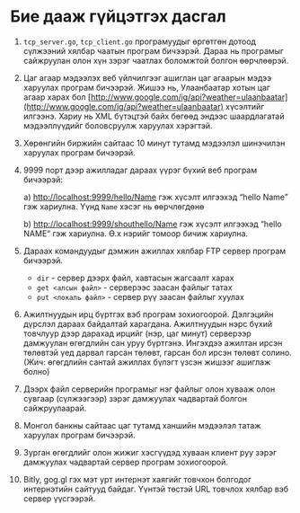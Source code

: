 # Бие дааж гүйцэтгэх дасгал

1. `tcp_server.go`, `tcp_client.go` програмуудыг өргөтгөн дотоод сүлжээний хялбар чаатын програм бичээрэй. Дараа нь програмыг сайжруулан олон хүн зэрэг чаатлах боломжтой болгон өөрчлөөрэй.

2. Цаг агаар мэдээлэх веб үйлчилгээг ашиглан цаг агаарын мэдээ харуулах програм бичээрэй. Жишээ нь, Улаанбаатар хотын цаг агаар харах бол [http://www.google.com/ig/api?weather=ulaanbaatar](http://www.google.com/ig/api?weather=ulaanbaatar) хүсэлтийг илгээнэ. Хариу нь XML бүтэцтэй байх бөгөөд эндээс шаардлагатай мэдээллүүдийг боловсруулж харуулах хэрэгтэй.

3. Хөрөнгийн биржийн сайтаас 10 минут тутамд мэдээлэл шинэчилэн харуулах програм бичээрэй.

4. 9999 порт дээр ажилладаг дараах үүрэг бүхий веб програм бичээрэй:

   a\) [http://localhost:9999/hello/Name](http://localhost:9999/hello/Name) гэж хүсэлт илгээхэд “hello Name” гэж хариулна. Үүнд `Name` хэсэг нь өөрчлөгдөнө

   b\) [http://localhost:9999/shouthello/Name](http://localhost:9999/shouthello/Name) гэж хүсэлт илгээхэд “hello NAME“ гэж хариулна. Ө.х нэрийг томоор бичиж хариулна.

5. Дараах командуудыг дэмжин ажиллах хялбар FTP сервер програм бичээрэй.

   * `dir` - сервер дээрх файл, хавтасын жагсаалт харах
   * `get <алсын файл>` - серверээс заасан файлыг татах
   * `put <локаль файл>` - сервер рүү заасан файлыг хуулах

6. Ажилтнуудын ирц бүртгэх вэб програм зохиогоорой. Дэлгэцийн дүрслэл дараах байдалтай харагдана. Ажилтнуудын нэрс бүхий товчлуур дээр дарахад ирцийг \(нэр, цаг минут\) серверээр дамжуулан өгөгдлийн сан уруу бүртгэнэ. Ингэхдээ ажилтан ирсэн төлөвтэй үед дарвал гарсан төлөвт, гарсан бол ирсэн төлөвт солино. \(Жич: өгөгдлийн сантай ажиллах бүлэгт үзсэн жишээг ашиглаж болно\)

7. Дээрх файл серверийн програмыг нэг файлыг олон хувааж олон сувгаар \(сүлжээгээр\) зэрэг дамжуулах чадвартай  болгон сайжруулаарай.

8. Монгол банкны сайтаас цаг тутамд ханшийн мэдээлэл татаж харуулах програм бичээрэй.

9. Зурган өгөгдлийг олон жижиг хэсгүүдэд хуваан клиент руу зэрэг дамжуулах чадвартай сервер програм зохиогоорой.

10. Bitly, gog.gl гэх мэт урт интернэт хаягийг товчхон болгодог интернэтийн сайтууд байдаг. Үүнтэй төстэй URL товчлох хялбар вэб сервер үүсгээрэй.



